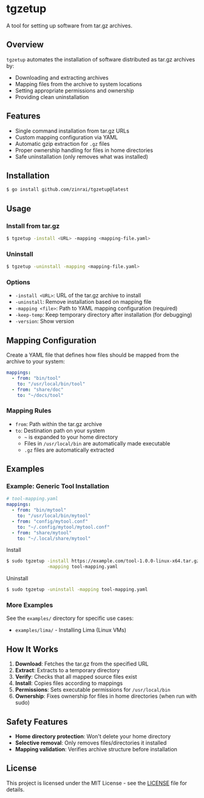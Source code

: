 # tgzetup

A tool for setting up software from tar.gz archives.

## Overview

`tgzetup` automates the installation of software distributed as tar.gz archives by:

- Downloading and extracting archives
- Mapping files from the archive to system locations
- Setting appropriate permissions and ownership
- Providing clean uninstallation

## Features

- Single command installation from tar.gz URLs
- Custom mapping configuration via YAML
- Automatic gzip extraction for `.gz` files
- Proper ownership handling for files in home directories
- Safe uninstallation (only removes what was installed)

## Installation

```bash
$ go install github.com/zinrai/tgzetup@latest
```

## Usage

### Install from tar.gz

```bash
$ tgzetup -install <URL> -mapping <mapping-file.yaml>
```

### Uninstall

```bash
$ tgzetup -uninstall -mapping <mapping-file.yaml>
```

### Options

- `-install <URL>`: URL of the tar.gz archive to install
- `-uninstall`: Remove installation based on mapping file
- `-mapping <file>`: Path to YAML mapping configuration (required)
- `-keep-temp`: Keep temporary directory after installation (for debugging)
- `-version`: Show version

## Mapping Configuration

Create a YAML file that defines how files should be mapped from the archive to your system:

```yaml
mappings:
  - from: "bin/tool"
    to: "/usr/local/bin/tool"
  - from: "share/doc"
    to: "~/docs/tool"
```

### Mapping Rules

- `from`: Path within the tar.gz archive
- `to`: Destination path on your system
  - `~` is expanded to your home directory
  - Files in `/usr/local/bin` are automatically made executable
  - `.gz` files are automatically extracted

## Examples

### Example: Generic Tool Installation

```yaml
# tool-mapping.yaml
mappings:
  - from: "bin/mytool"
    to: "/usr/local/bin/mytool"
  - from: "config/mytool.conf"
    to: "~/.config/mytool/mytool.conf"
  - from: "share/mytool"
    to: "~/.local/share/mytool"
```

Install

```bash
$ sudo tgzetup -install https://example.com/tool-1.0.0-linux-x64.tar.gz \
               -mapping tool-mapping.yaml
```

Uninstall

```bash
$ sudo tgzetup -uninstall -mapping tool-mapping.yaml
```

### More Examples

See the `examples/` directory for specific use cases:

- `examples/lima/` - Installing Lima (Linux VMs)

## How It Works

1. **Download**: Fetches the tar.gz from the specified URL
2. **Extract**: Extracts to a temporary directory
3. **Verify**: Checks that all mapped source files exist
4. **Install**: Copies files according to mappings
5. **Permissions**: Sets executable permissions for `/usr/local/bin`
6. **Ownership**: Fixes ownership for files in home directories (when run with sudo)

## Safety Features

- **Home directory protection**: Won't delete your home directory
- **Selective removal**: Only removes files/directories it installed
- **Mapping validation**: Verifies archive structure before installation

## License

This project is licensed under the MIT License - see the [LICENSE](https://opensource.org/license/mit) file for details.
